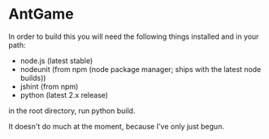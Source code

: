 AntGame
=======

In order to build this you will need the following things installed and in your path:

* node.js (latest stable)
* nodeunit (from npm (node package manager; ships with the latest node builds))
* jshint (from npm)
* python (latest 2.x release)

in the root directory, run     python build.

It doesn't do much at the moment, because I've only just begun.

